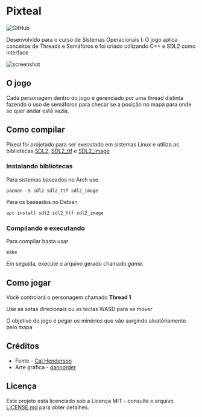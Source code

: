 # Pixteal

![GitHub](https://img.shields.io/github/license/lincolncpp/pixteal?color=red&style=flat-square)

Desenvolvido para o curso de Sistemas Operacionais I. O jogo aplica conceitos de Threads e Semáforos e foi criado utilizando C++ e SDL2 como interface

<img src="https://i.ibb.co/jbTRK7F/print.png" alt="screenshot"></a>

## O jogo
Cada personagem dentro do jogo é gerenciado por uma thread distinta fazendo o uso de semáforos para checar se a posição no mapa para onde se quer andar está vazia.

## Como compilar

Pixeal foi projetado para ser executado em sistemas Linux e utiliza as bibliotecas [SDL2](https://www.libsdl.org), [SDL2_ttf](https://www.libsdl.org/projects/SDL_ttf/) e [SDL2_image](https://www.libsdl.org/projects/SDL_image/)

### Instalando bibliotecas

Para sistemas baseados no Arch use

```
pacman -S sdl2 sdl2_ttf sdl2_image
```

Para os baseados no Debian

```
apt install sdl2 sdl2_ttf sdl2_image
```

### Compilando e executando

Para compilar basta usar

```
make
```

Em seguida, execute o arquivo gerado chamado _game_.

## Como jogar
Você controlará o personagem chamado **Thread 1**

Use as setas direcionais ou as teclas WASD para se mover

O objetivo do jogo é pegar os minérios que vão surgindo aleatóriamente pelo mapa

## Créditos
- Fonte - [Cal Henderson](https://www.dafont.com/pt/pixelsix.font)
- Arte gráfica - [dannorder](https://opengameart.org/content/roguedb32-plus-add-on-tiles)

## Licença

Este projeto está licenciado sob a Licença MIT - consulte o arquivo [LICENSE.md](/LICENSE) para obter detalhes.
